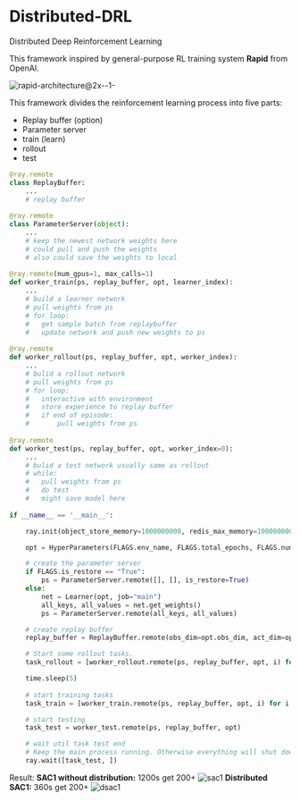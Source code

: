# Distributed-DRL
Distributed Deep Reinforcement Learning

This framework inspired by general-purpose RL training system **Rapid** from OpenAI.

![rapid-architecture@2x--1-](https://openai.com/content/images/2018/06/rapid-architecture@2x--1-.png)

This framework divides the reinforcement learning process into five parts:

- Replay buffer (option)
- Parameter server
- train (learn)
- rollout
- test

```python
@ray.remote
class ReplayBuffer:
	...
    # replay buffer
    
@ray.remote
class ParameterServer(object):
	...
    # keep the newest network weights here
    # could pull and push the weights
    # also could save the weights to local
    
@ray.remote(num_gpus=1, max_calls=1)
def worker_train(ps, replay_buffer, opt, learner_index):
    ...
    # build a learner network
    # pull weights from ps
  	# for loop:
    #	get sample batch from replaybuffer
    #	update network and push new weights to ps
    
@ray.remote
def worker_rollout(ps, replay_buffer, opt, worker_index):
    ...
    # bulid a rollout network
    # pull weights from ps
    # for loop:
    #	interactive with environment
    #	store experience to replay buffer
    #	if end of episode:
    #		pull weights from ps
    
@ray.remote
def worker_test(ps, replay_buffer, opt, worker_index=0):
    ...
    # bulid a test network usually same as rollout
    # while:
    #	pull weights from ps
    #	do test
    #	might save model here
    
if __name__ == '__main__':

    ray.init(object_store_memory=1000000000, redis_max_memory=1000000000)

    opt = HyperParameters(FLAGS.env_name, FLAGS.total_epochs, FLAGS.num_workers)

    # create the parameter server
    if FLAGS.is_restore == "True":
        ps = ParameterServer.remote([], [], is_restore=True)
    else:
        net = Learner(opt, job="main")
        all_keys, all_values = net.get_weights()
        ps = ParameterServer.remote(all_keys, all_values)

    # create replay buffer
    replay_buffer = ReplayBuffer.remote(obs_dim=opt.obs_dim, act_dim=opt.act_dim, size=opt.replay_size)

    # Start some rollout tasks.
    task_rollout = [worker_rollout.remote(ps, replay_buffer, opt, i) for i in range(FLAGS.num_workers)]

    time.sleep(5)
	
	# start training tasks
    task_train = [worker_train.remote(ps, replay_buffer, opt, i) for i in range(FLAGS.num_learners)]

    # start testing
    task_test = worker_test.remote(ps, replay_buffer, opt)

    # wait util task test end
    # Keep the main process running. Otherwise everything will shut down when main process finished.
    ray.wait([task_test, ])
```



Result:
**SAC1 without distribution:** 1200s get 200+
![sac1](https://s3.us-west-2.amazonaws.com/secure.notion-static.com/db6519ba-b95e-447b-93a7-a34f6142c744/sac1.png?X-Amz-Algorithm=AWS4-HMAC-SHA256&X-Amz-Credential=ASIAT73L2G45IU3V2MDH%2F20190814%2Fus-west-2%2Fs3%2Faws4_request&X-Amz-Date=20190814T123307Z&X-Amz-Expires=86400&X-Amz-Security-Token=AgoJb3JpZ2luX2VjEHgaCXVzLXdlc3QtMiJIMEYCIQCt1bPUIwSRH5YCCk0Zvfl6RWWT2FzL2OSUuQo9BbWjRQIhAKgXLNA9aJVESoC57CI1S%2BF0RKFqskl%2FIa4e1GYo044wKtoDCBAQABoMMjc0NTY3MTQ5MzcwIgxdXRPsEPCBphBdizcqtwPzeyc3VsMZsVoxgZP7mwrxESv5IXLp2hw4ycAjrwmSDquT3Dn1za%2FqRwNIIF8%2BQ1JFWbpvIEFVzpX2kCkWJltUNX0hjc4wtlna70f7Nf%2BreQV3qnylHApLuO88zyFAFrvKJdEzoxytkw1XfWzY0eSd1vevx5qPMKLMKmim9GlwNzgMoTkCTPoXSM%2BfZBaRwwimPQu2ObweUt5k6NasdUJSuPCKcdg7ptQnCdFj%2FFXoZZMotuknxcBsf59GBtl3QqcWXHnTljtiAZs5vm84GKjoM92CUs57SfruwmyZoAksWgxQYrifmcSNNS2bsjrFeI0xwOp61R7Aw9oUsCbVdZf%2F7qAh6urcc%2FdMWuRHmMRCDq3a2hB26L56%2FTxXOyDV7NgH6l%2BRw4R0sCKYO96n8OiXduxHHiJB7ZV88y8zSv5%2BPQYi7SRHyn1654qb363YweB%2FVNle4EcZr%2Bwvu3KkNdMQ0GDOphU4bIJlitLW9BI4K0bamHnKZw89DgWrI32uzzrim3MjkkkkIjvsAiLrpzIAF7gnXTduiIelcLuhyKJ36gskybR5waEIaff%2FFWe163vU%2FutyUO1%2BMKTrzuoFOrMBzCtLlnmwkUbV7WQMho2PuN5WXDarmJWlx9IgjshYvVuPdPTrBLpyLuOanjomZJaI1WEG%2FpgvHx4a2KeQtyzWVzT7KmLpkfY3dAajzzjSyRzof6h6frQwp0gFNdHgyogKMRZKRAdbw16p1QWm0jvQvDLwtw281d7zABLdmaudhjl3s%2Fu86p8Ksk4%2BTUr2CnjkYx37Rn1y6p8lJ4J2d3rRIjk%2BHljarwPfe7peXpSnr%2BofNb4%3D&X-Amz-Signature=728b3a7e5b901f289254868d78685adb7be0ee5f43b9cb6d916b38caaaefc929&X-Amz-SignedHeaders=host&response-content-disposition=filename%20%3D%22sac1.png%22)
**Distributed SAC1:** 360s get 200+
![dsac1](https://s3.us-west-2.amazonaws.com/secure.notion-static.com/7303a5b5-beee-4452-aa8f-5a3743d3f4a2/dsac1.png?X-Amz-Algorithm=AWS4-HMAC-SHA256&X-Amz-Credential=ASIAT73L2G45F2HMZQ5M%2F20190814%2Fus-west-2%2Fs3%2Faws4_request&X-Amz-Date=20190814T123314Z&X-Amz-Expires=86400&X-Amz-Security-Token=AgoJb3JpZ2luX2VjEHgaCXVzLXdlc3QtMiJIMEYCIQCha3PdJsRMvAmRjRwYUzWOz6sO0C416ukfouGiDqiA1AIhAMzq2oRVEAF%2FxcdI%2BeMNPZ2mY2RZUj2BYpmGJGo7eTdOKtoDCBAQABoMMjc0NTY3MTQ5MzcwIgyjCZ1N%2FotP35Qg34IqtwNHqOxJpWV9M9Zsb7V%2FTItWKC0txTRw0%2F8OX4TCtcA%2F34IBzLeGcF8N%2BD9ZJ2Ie%2BcPo2HsevHcgiiQE2%2BxsAyEC%2BjGQURxwLyJVyywqkQMRRlVXjH8ykN9lT3uhFzIon4uChXsKJAudZfWkkDH8vJfNPFrlVLCGSt0eFOwRPRagI1gzGHurIXskaRJloL56JoCQmCgj%2F7Z3qJVj6MW7co4RHDWIL5OFxZwcKykG%2FRwR6eW7Tg4dk9wg8iFY53VCOaeqvszsXMTx5l85s%2BtYu7u%2BkrtN9IE8kERMF8XxauGqGsxhQr9m02NdlspSIfvNrbQjchMYMe0TTwrqeMDF6WmgRMED4%2FqS0NXSQQ0EoSh8VpymDE0HvBVL9hfR1%2FREh1hUsvf0o4wLV7UQ5RlMnIzl5kFM3ut0WWqiDswiwiDkxeDR3DLGJiRnlJzdna34o25zxsHXgKZKj6oEHiF10sWtSrxDtOGCFYtZVfCarEVvUJiELkb1z0BC8pw51ElRqtn0yAFk66oIyHPJEbCBbIFJCkgfn%2BnDxry8sdFcWs%2FSbvljBGG2hxJrE4JrCZyit0ZpbpKE2uY9MNjrzuoFOrMB5MLBSGQVRzBvRiXaF3q4D89oqmudyFTuslI9AdMcopSrIGZtAxdO2h%2B8XZGKMUGy9infGSU%2FIy8PzW9FowFbFR65LEZz7Ppsg5PHiMKVtgnAen2T8k%2Bh1fGk8Bq%2B6QaaPSo8qAPSgpjq4zanpEClDPgEvBwNY595EST7bbyEIiYW0XFObXS113v%2BT3TgbPlwtMwJXtvqSleCAXyu7EXE2QXffIpXTzxV0SohTO06VFM4xdk%3D&X-Amz-Signature=315a6bd8a1bfc265208eae88a562813c956d913d7b805b92127c1591f0c47b9a&X-Amz-SignedHeaders=host&response-content-disposition=filename%20%3D%22dsac1.png%22)
